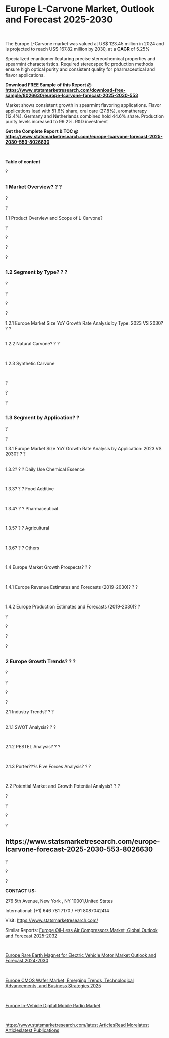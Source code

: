<h1>Europe L-Carvone Market, Outlook and Forecast 2025-2030</h1><br/><p>The Europe L-Carvone market was valued at US$ 123.45 million in 2024 and is projected to reach US$ 167.82 million by 2030, at a <strong>CAGR</strong> of 5.25%</p>
 
 
 
 <p>Specialized enantiomer featuring precise stereochemical properties and spearmint characteristics. Required stereospecific production methods ensure high optical purity and consistent quality for pharmaceutical and flavor applications.</p>
 
 
 
 <p><strong>Download FREE Sample of this Report @ <a href="https://www.statsmarketresearch.com/download-free-sample/8026630/europe-lcarvone-forecast-2025-2030-553">https://www.statsmarketresearch.com/download-free-sample/8026630/europe-lcarvone-forecast-2025-2030-553</a></strong></p>
 
 
 
 <p>Market shows consistent growth in spearmint flavoring applications. Flavor applications lead with 51.6% share, oral care (27.8%), aromatherapy (12.4%). Germany and Netherlands combined hold 44.6% share. Production purity levels increased to 99.2%. R&D investment</p>
 
 
 
 <div><b>Get the Complete Report & TOC @ <a href="https://www.statsmarketresearch.com/europe-lcarvone-forecast-2025-2030-553-8026630">https://www.statsmarketresearch.com/europe-lcarvone-forecast-2025-2030-553-8026630</a></b></div>
 
 
 
 <p><br />
 
 <b>Table of content</b></p>
 
 
 
 <p>? </p>
 
 
 
 <h2><span style="font-size:16px"><strong>1 Market Overview? ? ? </strong></span></h2>
 
 
 
 <p>? </p>
 
 
 
 <p>? </p>
 
 
 
 <p>1.1 Product Overview and Scope of L-Carvone? </p>
 
 
 
 <p>? </p>
 
 
 
 <p>? </p>
 
 
 
 <p>? </p>
 
 
 
 <p>? </p>
 
 
 
 <h2><strong><span style="font-size:16px">1.2 Segment by Type? ? ? </span></strong></h2>
 
 
 
 <p>? </p>
 
 
 
 <p>? </p>
 
 
 
 <p>? </p>
 
 
 
 <p>? </p>
 
 
 
 <p>1.2.1 Europe Market Size YoY Growth Rate Analysis by Type: 2023 VS 2030? ? ? <br />
 
 <br />
 
 1.2.2 Natural Carvone? ? ? <br />
 
 <br />
 
 1.2.3 Synthetic Carvone<br />
 
 <br />
 
 ? </p>
 
 
 
 <p>? </p>
 
 
 
 <p>? </p>
 
 
 
 <h2><span style="font-size:16px"><strong>1.3 Segment by Application? ? </strong></span></h2>
 
 
 
 <p>? </p>
 
 
 
 <p>? </p>
 
 
 
 <p>1.3.1 Europe Market Size YoY Growth Rate Analysis by Application: 2023 VS 2030? ? ? <br />
 
 <br />
 
 1.3.2? ? ? Daily Use Chemical Essence<br />
 
 <br />
 
 1.3.3? ? ? Food Additive<br />
 
 <br />
 
 1.3.4? ? ? Pharmaceutical<br />
 
 <br />
 
 1.3.5? ? ? Agricultural<br />
 
 <br />
 
 1.3.6? ? ? Others<br />
 
 <br />
 
 1.4 Europe Market Growth Prospects? ? ? <br />
 
 <br />
 
 1.4.1 Europe Revenue Estimates and Forecasts (2019-2030)? ? ? <br />
 
 <br />
 
 1.4.2 Europe Production Estimates and Forecasts (2019-2030)? ? </p>
 
 
 
 <p>? </p>
 
 
 
 <p>? </p>
 
 
 
 <p>? </p>
 
 
 
 <p>? </p>
 
 
 
 <h2><span style="font-size:16px"><strong>2 Europe Growth Trends? ? ? </strong></span></h2>
 
 
 
 <p>? </p>
 
 
 
 <p>? </p>
 
 
 
 <p>? </p>
 
 
 
 <p>? </p>
 
 
 
 <p>2.1 Industry Trends? ? ? <br />
 
 <br />
 
 2.1.1 SWOT Analysis? ? ? <br />
 
 <br />
 
 2.1.2 PESTEL Analysis? ? ? <br />
 
 <br />
 
 2.1.3 Porter???s Five Forces Analysis? ? ? <br />
 
 <br />
 
 2.2 Potential Market and Growth Potential Analysis? ? ? </p>
 
 
 
 <p>? </p>
 
 
 
 <p>? </p>
 
 
 
 <p>? </p>
 
 
 
 <p>? </p>
 
 
 
 <h2><span europe-lcarvone-forecast-2025-2030-553-8026630="" https:="" style="font<br><div><b>Get the Complete Report & TOC @ <a data-cke-saved-href=" www.statsmarketresearch.com="">https://www.statsmarketresearch.com/europe-lcarvone-forecast-2025-2030-553-8026630</span></h2>
 
 
 
 <p>? </p>
 
 
 
 <p>? </p>
 
 
 
 <p>? </p>
 
 
 
 <p><span europe-lcarvone-forecast-2025-2030-553-8026630="" https:="" style="font<br><div><b>Get the Complete Report & TOC @ <a data-cke-saved-href=" www.statsmarketresearch.com=""><b>CONTACT US:</b><br />
 
 276 5th Avenue, New York , NY 10001,United States<br />
 
 International: (+1) 646 781 7170 / +91 8087042414<br />
 
 Visit: <a href="https://www.statsmarketresearch.com/">https://www.statsmarketresearch.com/</a><br />
 
 Similar Reports: <a href="https://www.statsmarketresearch.com/europe-lcarvone-forecast-2025-2030-553-8026630">Europe Oil-Less Air Compressors Market, Global Outlook and Forecast 2025-2032</a><br />
 
 <br />
 
 <a href="https://www.statsmarketresearch.com/europe-lcarvone-forecast-2025-2030-553-8026630">Europe Rare Earth Magnet for Electric Vehicle Motor Market Outlook and Forecast 2024-2030</a><br />
 
 <br />
 
 <a href="https://www.statsmarketresearch.com/europe-lcarvone-forecast-2025-2030-553-8026630">Europe CMOS Wafer Market, Emerging Trends, Technological Advancements, and Business Strategies 2025</a><br />
 
 <br />
 
 <a href="https://www.statsmarketresearch.com/europe-lcarvone-forecast-2025-2030-553-8026630">Europe In-Vehicle Digital Mobile Radio Market</a><br />
 
 <br />
 
 <a href="https://gyeongbokgung.com">https://www.statsmarketresearch.com/</a><a href="https://hallyeomaritime.com">latest Articles</a><a href="https://jingwansa.com">Read More</a><a href="https://nguoiviet.jp/">latest Articles</a><a href="https://www.intelmarketresearch.com/">latest Publications</a></span></p>
